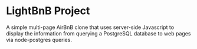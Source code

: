 # LightBnB Project

A simple multi-page AirBnB clone that uses server-side Javascript to display the information from querying a PostgreSQL database to web pages via node-postgres queries.
